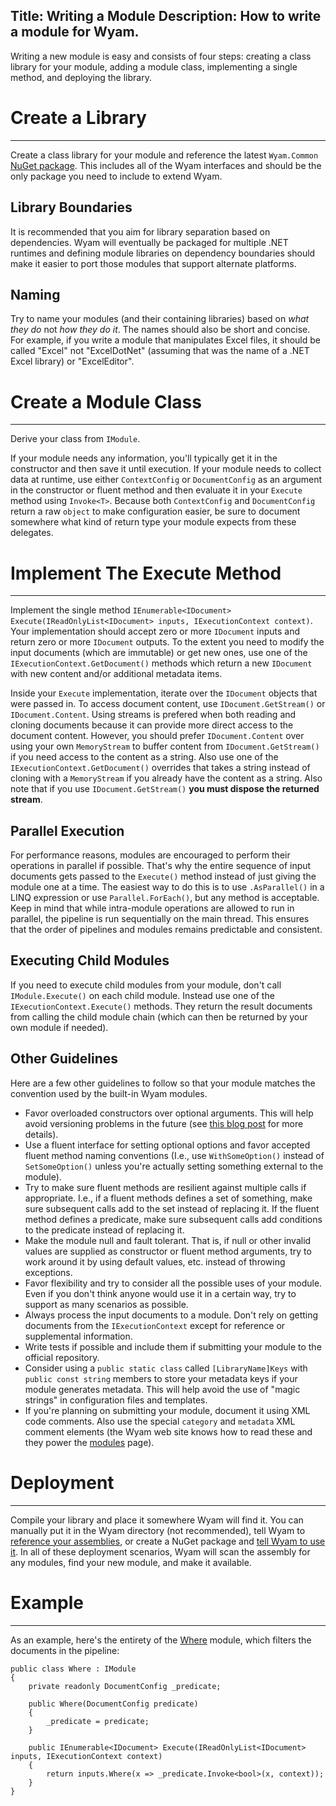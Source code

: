 Title: Writing a Module
Description: How to write a module for Wyam.
---
Writing a new module is easy and consists of four steps: creating a class library for your module, adding a module class, implementing a single method, and deploying the library.

# Create a Library
---

Create a class library for your module and reference the latest `Wyam.Common` [NuGet package](https://www.nuget.org/packages/Wyam.Common). This includes all of the Wyam interfaces and should be the only package you need to include to extend Wyam.

## Library Boundaries

It is recommended that you aim for library separation based on dependencies. Wyam will eventually be packaged for multiple .NET runtimes and defining module libraries on dependency boundaries should make it easier to port those modules that support alternate platforms.

## Naming

Try to name your modules (and their containing libraries) based on *what they do* not *how they do it*. The names should also be short and concise. For example, if you write a module that manipulates Excel files, it should be called "Excel" not "ExcelDotNet" (assuming that was the name of a .NET Excel library) or "ExcelEditor".

# Create a Module Class
---

Derive your class from `IModule`.

If your module needs any information, you'll typically get it in the constructor and then save it until execution. If your module needs to collect data at runtime, use either `ContextConfig` or `DocumentConfig` as an argument in the constructor or fluent method and then evaluate it in your `Execute` method using `Invoke<T>`. Because both `ContextConfig` and `DocumentConfig` return a raw `object` to make configuration easier, be sure to document somewhere what kind of return type your module expects from these delegates.

# Implement The Execute Method
---

Implement the single method `IEnumerable<IDocument> Execute(IReadOnlyList<IDocument> inputs, IExecutionContext context)`. Your implementation should accept zero or more `IDocument` inputs and return zero or more `IDocument` outputs. To the extent you need to modify the input documents (which are immutable) or get new ones, use one of the `IExecutionContext.GetDocument()` methods which return a new `IDocument` with new content and/or additional metadata items.

Inside your `Execute` implementation, iterate over the `IDocument` objects that were passed in. To access document content, use `IDocument.GetStream()` or `IDocument.Content`. Using streams is prefered when both reading and cloning documents because it can provide more direct access to the document content. However, you should prefer `IDocument.Content` over using your own `MemoryStream` to buffer content from `IDocument.GetStream()` if you need access to the content as a string. Also use one of the `IExecutionContext.GetDocument()` overrides that takes a string instead of cloning with a `MemoryStream` if you already have the content as a string. Also note that if you use `IDocument.GetStream()` **you must dispose the returned stream**.

## Parallel Execution

For performance reasons, modules are encouraged to perform their operations in parallel if possible. That's why the entire sequence of input documents gets passed to the `Execute()` method instead of just giving the module one at a time. The easiest way to do this is to use `.AsParallel()` in a LINQ expression or use `Parallel.ForEach()`, but any method is acceptable. Keep in mind that while intra-module operations are allowed to run in parallel, the pipeline is run sequentially on the main thread. This ensures that the order of pipelines and modules remains predictable and consistent.

## Executing Child Modules

If you need to execute child modules from your module, don't call `IModule.Execute()` on each child module. Instead use one of the `IExecutionContext.Execute()` methods. They return the result documents from calling the child module chain (which can then be returned by your own module if needed).

## Other Guidelines

Here are a few other guidelines to follow so that your module matches the convention used by the built-in Wyam modules.

- Favor overloaded constructors over optional arguments. This will help avoid versioning problems in the future (see [this blog post](http://haacked.com/archive/2010/08/10/versioning-issues-with-optional-arguments.aspx/) for more details).
- Use a fluent interface for setting optional options and favor accepted fluent method naming conventions (I.e., use `WithSomeOption()` instead of `SetSomeOption()` unless you're actually setting something external to the module).
- Try to make sure fluent methods are resilient against multiple calls if appropriate. I.e., if a fluent methods defines a set of something, make sure subsequent calls add to the set instead of replacing it. If the fluent method defines a predicate, make sure subsequent calls add conditions to the predicate instead of replacing it.
- Make the module null and fault tolerant. That is, if null or other invalid values are supplied as constructor or fluent method arguments, try to work around it by using default values, etc. instead of throwing exceptions.
- Favor flexibility and try to consider all the possible uses of your module. Even if you don't think anyone would use it in a certain way, try to support as many scenarios as possible.
- Always process the input documents to a module. Don't rely on getting documents from the `IExecutionContext` except for reference or supplemental information.
- Write tests if possible and include them if submitting your module to the official repository.
- Consider using a `public static class` called `[LibraryName]Keys` with `public const string` members to store your metadata keys if your module generates metadata. This will help avoid the use of "magic strings" in configuration files and templates.
- If you're planning on submitting your module, document it using XML code comments. Also use the special `category` and `metadata` XML comment elements (the Wyam web site knows how to read these and they power the [modules](/modules) page).

# Deployment
---

Compile your library and place it somewhere Wyam will find it. You can manually put it in the Wyam directory (not recommended), tell Wyam to [reference your assemblies](/getting-started/configuration#assemblies), or create a NuGet package and [tell Wyam to use it](/getting-started/configuration#nuget). In all of these deployment scenarios, Wyam will scan the assembly for any modules, find your new module, and make it available.

# Example
---

As an example, here's the entirety of the [Where](/modules/where) module, which filters the documents in the pipeline:

```
public class Where : IModule
{
    private readonly DocumentConfig _predicate;

    public Where(DocumentConfig predicate)
    {
        _predicate = predicate;
    }

    public IEnumerable<IDocument> Execute(IReadOnlyList<IDocument> inputs, IExecutionContext context)
    {
        return inputs.Where(x => _predicate.Invoke<bool>(x, context));
    }
}
```